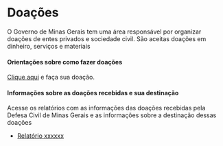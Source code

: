 # Doações

O Governo de Minas Gerais tem uma área responsável por organizar doações de entes privados e sociedade civil. São aceitas doações em dinheiro, serviços e materiais

#### Orientações sobre como fazer doações

[Clique aqui](https://www.mg.gov.br/conteudo/geral/covid-19-doe-aqui) e faça sua doação.

#### Informações sobre as doações recebidas e sua destinação

Acesse os relatórios com as informações das doações recebidas pela Defesa Civil de Minas Gerais e as informações sobre a destinação dessas doações

* [Relatório xxxxxx](https://trello.com/c/5nM6n5TP/555-interven%C3%A7%C3%A3o-na-consulta-covid-19-para-adequa%C3%A7%C3%A3o-a-3-avalia%C3%A7%C3%A3o-da-transpar%C3%AAncia-internacional)
